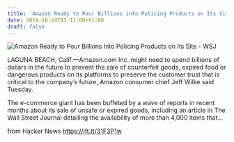 ```yaml
---
title: 'Amazon Ready to Pour Billions into Policing Products on Its Site'
date: 2019-10-24T03:11:00+01:00
draft: false
---
```


![](https://images.wsj.net/im-119697/social "Amazon Ready to Pour Billions Into Policing Products on Its Site - WSJ")  

LAGUNA BEACH, Calif.—Amazon.com Inc. might need to spend billions of dollars in the future to prevent the sale of counterfeit goods, expired food or dangerous products on its platforms to preserve the customer trust that is critical to the company’s future, Amazon consumer chief Jeff Wilke said Tuesday.

The e-commerce giant has been buffeted by a wave of reports in recent months about its sale of unsafe or expired goods, including an article in The Wall Street Journal detailing the availability of more than 4,000 items that...

  
  
from Hacker News https://ift.tt/31F3P1w